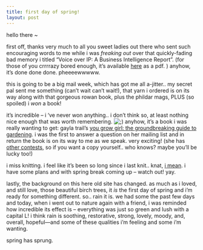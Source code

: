 ```yaml
---
title: first day of spring!    
layout: post
---
```


hello there ~ 

first off, thanks very much to all you sweet ladies out there who sent such encouraging words to me while i was *freaking out* over that quickly-fading bad memory i titled &#8220;Voice over IP: A Business Intelligence Report&#8221;. (for those of you crrrrazy bored enough, it&#8217;s available [here][1] as a pdf. ) anyhow, it&#8217;s done done done. pheeeewwwww.

this is going to be a big mail week, which has got me all a-jitter.. my secret pal sent me something (can&#8217;t wait can&#8217;t wait!), that yarn i ordered is on its way along with that gorgeous rowan book, plus the phildar mags, PLUS (so spoiled) i *won* a book! 

it&#8217;s incredible &#8211; i &#8216;ve never won anything.. i don&#8217;t think so, at least nothing nice enough that was worth remembering. <img src="http://localhost:8888/wordpress/wp-includes/images/smilies/icon_wink.gif" alt=";)" class="wp-smiley" /> anyhow, it&#8217;s a book i was really wanting to get: gayla trail&#8217;s [you grow girl: the groundbreaking guide to gardening][2]. i was the first to answer a question on her mailing list and in return the book is on its way to me as we speak. very exciting! (she has [other contests][3], so if you want a copy yourself.. who knows? maybe you&#8217;ll be lucky too!)

i miss knitting. i feel like it&#8217;s been so long since i last knit.. knat, [i mean][4]. i have some plans and with spring break coming up &#8211; watch out! yay.

lastly, the background on this here old site has changed. as much as i loved, and still love, those beautiful birch trees, it *is* the first day of spring and i&#8217;m ready for something different. so.. rain it is. we had some the past few days and today, when i went out to nature again with a friend, i was reminded how incredible its effect is &#8211; everything was just so green and lush with a capital L! i think rain is soothing, restorative, strong, lovely, moody, and, overall, hopeful&#8212;and some of these qualities i&#8217;m feeling and some i&#8217;m wanting. 

spring has sprung.

 [1]: http://mellowtrouble.net/school/is270final_andreahull.pdf
 [2]: http://yougrowgirl.com/book/
 [3]: http://yougrowgirl.com/contest.php
 [4]: http://mellowtrouble.net/journal/97/1st-of-sept-gulp